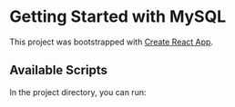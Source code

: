 
# Getting Started with MySQL

This project was bootstrapped with [Create React App](https://github.com/facebook/create-react-app).

## Available Scripts

In the project directory, you can run:
















